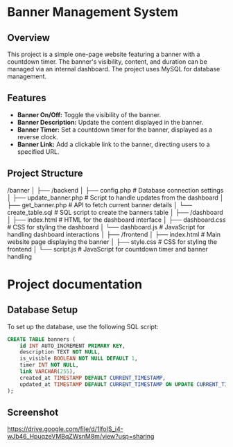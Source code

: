 # Banner Management System

## Overview

This project is a simple one-page website featuring a banner with a countdown timer. The banner's visibility, content, and duration can be managed via an internal dashboard. The project uses MySQL for database management.

## Features

- **Banner On/Off:** Toggle the visibility of the banner.
- **Banner Description:** Update the content displayed in the banner.
- **Banner Timer:** Set a countdown timer for the banner, displayed as a reverse clock.
- **Banner Link:** Add a clickable link to the banner, directing users to a specified URL.

## Project Structure
/banner
│
├── /backend
│ ├── config.php # Database connection settings
│ ├── update_banner.php # Script to handle updates from the dashboard
│ ├── get_banner.php # API to fetch current banner details
│ └── create_table.sql # SQL script to create the banners table
│
├── /dashboard
│ ├── index.html # HTML for the dashboard interface
│ ├── dashboard.css # CSS for styling the dashboard
│ └── dashboard.js # JavaScript for handling dashboard interactions
│
├── /frontend
│ ├── index.html # Main website page displaying the banner
│ ├── style.css # CSS for styling the frontend
│ └── script.js # JavaScript for countdown timer and banner handling

# Project documentation

## Database Setup

To set up the database, use the following SQL script:

```sql
CREATE TABLE banners (
    id INT AUTO_INCREMENT PRIMARY KEY,
    description TEXT NOT NULL,
    is_visible BOOLEAN NOT NULL DEFAULT 1,
    timer INT NOT NULL,
    link VARCHAR(255),
    created_at TIMESTAMP DEFAULT CURRENT_TIMESTAMP,
    updated_at TIMESTAMP DEFAULT CURRENT_TIMESTAMP ON UPDATE CURRENT_TIMESTAMP
);
```
## Screenshot
https://drive.google.com/file/d/1lfoIS_i4-wJb46_HpuqzeVMBqZWsnM8m/view?usp=sharing

